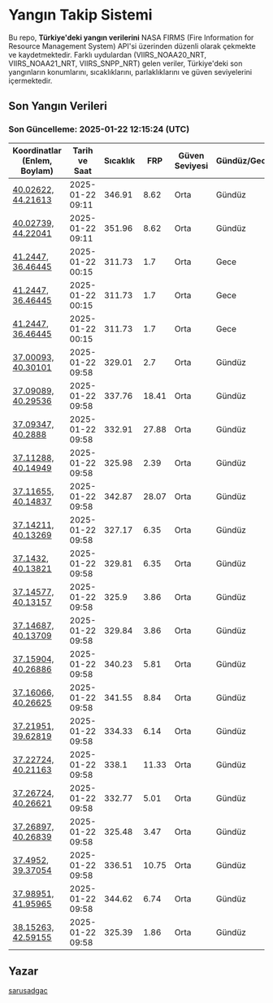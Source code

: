 # Yangın Takip Sistemi

Bu repo, **Türkiye'deki yangın verilerini** NASA FIRMS (Fire Information for Resource Management System) API'si üzerinden düzenli olarak çekmekte ve kaydetmektedir. Farklı uydulardan (VIIRS_NOAA20_NRT, VIIRS_NOAA21_NRT, VIIRS_SNPP_NRT) gelen veriler, Türkiye'deki son yangınların konumlarını, sıcaklıklarını, parlaklıklarını ve güven seviyelerini içermektedir.

## Son Yangın Verileri
### Son Güncelleme: 2025-01-22 12:15:24 (UTC)

| Koordinatlar (Enlem, Boylam) | Tarih ve Saat | Sıcaklık | FRP | Güven Seviyesi | Gündüz/Gece |
|-----------------------------|----------------|----------|-----|----------------|-------------|
| [40.02622, 44.21613](https://www.google.com/maps?q=40.02622,44.21613) | 2025-01-22 09:11 | 346.91 | 8.62 | Orta | Gündüz |
| [40.02739, 44.22041](https://www.google.com/maps?q=40.02739,44.22041) | 2025-01-22 09:11 | 351.96 | 8.62 | Orta | Gündüz |
| [41.2447, 36.46445](https://www.google.com/maps?q=41.2447,36.46445) | 2025-01-22 00:15 | 311.73 | 1.7 | Orta | Gece |
| [41.2447, 36.46445](https://www.google.com/maps?q=41.2447,36.46445) | 2025-01-22 00:15 | 311.73 | 1.7 | Orta | Gece |
| [41.2447, 36.46445](https://www.google.com/maps?q=41.2447,36.46445) | 2025-01-22 00:15 | 311.73 | 1.7 | Orta | Gece |
| [37.00093, 40.30101](https://www.google.com/maps?q=37.00093,40.30101) | 2025-01-22 09:58 | 329.01 | 2.7 | Orta | Gündüz |
| [37.09089, 40.29536](https://www.google.com/maps?q=37.09089,40.29536) | 2025-01-22 09:58 | 337.76 | 18.41 | Orta | Gündüz |
| [37.09347, 40.2888](https://www.google.com/maps?q=37.09347,40.2888) | 2025-01-22 09:58 | 332.91 | 27.88 | Orta | Gündüz |
| [37.11288, 40.14949](https://www.google.com/maps?q=37.11288,40.14949) | 2025-01-22 09:58 | 325.98 | 2.39 | Orta | Gündüz |
| [37.11655, 40.14837](https://www.google.com/maps?q=37.11655,40.14837) | 2025-01-22 09:58 | 342.87 | 28.07 | Orta | Gündüz |
| [37.14211, 40.13269](https://www.google.com/maps?q=37.14211,40.13269) | 2025-01-22 09:58 | 327.17 | 6.35 | Orta | Gündüz |
| [37.1432, 40.13821](https://www.google.com/maps?q=37.1432,40.13821) | 2025-01-22 09:58 | 329.81 | 6.35 | Orta | Gündüz |
| [37.14577, 40.13157](https://www.google.com/maps?q=37.14577,40.13157) | 2025-01-22 09:58 | 325.9 | 3.86 | Orta | Gündüz |
| [37.14687, 40.13709](https://www.google.com/maps?q=37.14687,40.13709) | 2025-01-22 09:58 | 329.84 | 3.86 | Orta | Gündüz |
| [37.15904, 40.26886](https://www.google.com/maps?q=37.15904,40.26886) | 2025-01-22 09:58 | 340.23 | 5.81 | Orta | Gündüz |
| [37.16066, 40.26625](https://www.google.com/maps?q=37.16066,40.26625) | 2025-01-22 09:58 | 341.55 | 8.84 | Orta | Gündüz |
| [37.21951, 39.62819](https://www.google.com/maps?q=37.21951,39.62819) | 2025-01-22 09:58 | 334.33 | 6.14 | Orta | Gündüz |
| [37.22724, 40.21163](https://www.google.com/maps?q=37.22724,40.21163) | 2025-01-22 09:58 | 338.1 | 11.33 | Orta | Gündüz |
| [37.26724, 40.26621](https://www.google.com/maps?q=37.26724,40.26621) | 2025-01-22 09:58 | 332.77 | 5.01 | Orta | Gündüz |
| [37.26897, 40.26839](https://www.google.com/maps?q=37.26897,40.26839) | 2025-01-22 09:58 | 325.48 | 3.47 | Orta | Gündüz |
| [37.4952, 39.37054](https://www.google.com/maps?q=37.4952,39.37054) | 2025-01-22 09:58 | 336.51 | 10.75 | Orta | Gündüz |
| [37.98951, 41.95965](https://www.google.com/maps?q=37.98951,41.95965) | 2025-01-22 09:58 | 344.62 | 6.74 | Orta | Gündüz |
| [38.15263, 42.59155](https://www.google.com/maps?q=38.15263,42.59155) | 2025-01-22 09:58 | 325.39 | 1.86 | Orta | Gündüz |

## Yazar

[sarusadgac](https://x.com/sarusadgac)
